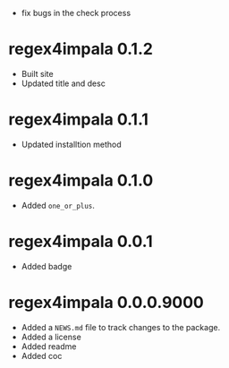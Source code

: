 * fix bugs in the check process

# regex4impala 0.1.2

* Built site
* Updated title and desc

# regex4impala 0.1.1

* Updated installtion method

# regex4impala 0.1.0

* Added `one_or_plus`.

# regex4impala 0.0.1

* Added badge

# regex4impala 0.0.0.9000

* Added a `NEWS.md` file to track changes to the package.
* Added a license
* Added readme
* Added coc
